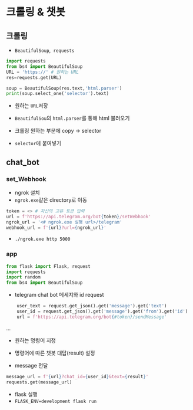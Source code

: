 # 크롤링 & 챗봇

## 크롤링

* `BeautifulSoup`,` requests`

```python
import requests
from bs4 import BeautifulSoup
URL = 'https://' # 원하는 URL
res=requests.get(URL)

soup = BeautifulSoup(res.text,'html.parser')
print(soup.select_one('selector').text)
```

* 원하는 `URL`저장

* `BeautifulSou`의 `html.parser`를 통해 html 불러오기

* 크롤링 원하는 부분에 copy -> selector

* `selector`에 붙여넣기

  

## chat_bot

### set_Webhook

* ngrok 설치
* `ngrok.exe`같은 directory로 이동

```python
token = <> # 자신의 고유 토큰 입력
url = f'https://api.telegram.org/bot{token}/setWebhook'
ngrok_url = '<# ngrok.exe 실행 url>/telegram'
webhook_url = f'{url}?url={ngrok_url}'
```

* `./ngrok.exe http 5000`



### app

```python
from flask import Flask, request
import requests
import random
from bs4 import BeautifulSoup
```

* telegram chat bot 메세지와 id request

```python
    user_text = request.get_json().get('message').get('text')
    user_id = request.get_json().get('message').get('from').get('id')
    url = f'https://api.telegram.org/bot{#token}/sendMessage'
```

...

* 원하는 명령어 지정

* 명령어에 따른 챗봇 대답(result) 설정

* message 전달

  

```python
message_url = f'{url}?chat_id={user_id}&text={result}'
requests.get(message_url)
```

* flask 실행
* `FLASK_ENV=development flask run`